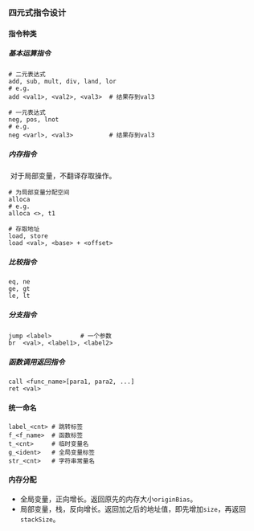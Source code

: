 ### 四元式指令设计

#### 指令种类

##### 基本运算指令

```shell
# 二元表达式
add, sub, mult, div, land, lor
# e.g.
add <val1>, <val2>, <val3>	# 结果存到val3

# 一元表达式
neg, pos, lnot
# e.g.
neg <varl>, <val3>			# 结果存到val3
```

##### 内存指令

​	对于局部变量，不翻译存取操作。

```shell
# 为局部变量分配空间
alloca
# e.g.
alloca <>, t1

# 存取地址
load, store
load <val>, <base> + <offset>
```

##### 比较指令

```shell
eq, ne
ge, gt
le, lt
```

##### 分支指令

```shell
jump <label>		# 一个参数
br	<val>, <label1>, <label2>
```

##### 函数调用返回指令

```
call <func_name>[para1, para2, ...]
ret <val>
```

#### 统一命名

```shell
label_<cnt>	# 跳转标签
f_<f_name>	# 函数标签
t_<cnt>		# 临时变量名
g_<ident>	# 全局变量标签
str_<cnt>	# 字符串常量名
```

#### 内存分配

* 全局变量，正向增长。返回原先的内存大小`originBias`。
* 局部变量，栈，反向增长。返回加之后的地址值，即先增加`size`，再返回`stackSize`。

